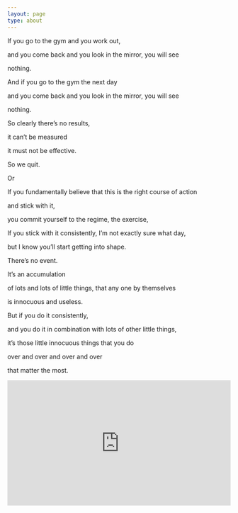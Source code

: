 ```yaml
---
layout: page
type: about
---
```


If you go to the gym and you work out,

and you come back and you look in the mirror, you will see

nothing.

And if you go to the gym the next day

and you come back and you look in the mirror, you will see

nothing.

So clearly there’s no results,

it can’t be measured

it must not be effective.

So we quit.

Or

If you fundamentally believe that this is the right course of action

and stick with it,

you commit yourself to the regime, the exercise,

If you stick with it consistently, I’m not exactly sure what day,

but I know you’ll start getting into shape.

There’s no event.

It’s an accumulation

of lots and lots of little things, that any one by themselves

is innocuous and useless.

But if you do it consistently,

and you do it in combination with lots of other little things,

it’s those little innocuous things that you do

over and over and over and over

that matter the most.


<style>.embed-container { position: relative; padding-bottom: 56.25%; height: 0; overflow: hidden; max-width: 100%; } .embed-container iframe, .embed-container object, .embed-container embed { position: absolute; top: 0; left: 0; width: 100%; height: 100%; }</style><div class='embed-container'><iframe src='https://www.youtube.com/embed/qp0HIF3SfI4' frameborder='0' allowfullscreen></iframe></div>
